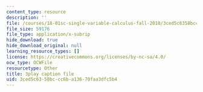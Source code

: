 ```yaml
---
content_type: resource
description: ''
file: /courses/18-01sc-single-variable-calculus-fall-2010/3ced5c6358bccc6ba13670faa3dfc5b4_aeXp1zC6Hls.srt
file_size: 59176
file_type: application/x-subrip
hide_download: true
hide_download_original: null
learning_resource_types: []
license: https://creativecommons.org/licenses/by-nc-sa/4.0/
ocw_type: OCWFile
resourcetype: Other
title: 3play caption file
uid: 3ced5c63-58bc-cc6b-a136-70faa3dfc5b4
---
```

